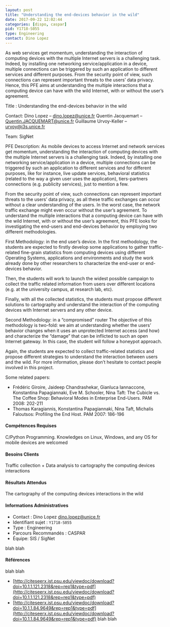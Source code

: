 ```yaml
---
layout: post
title: "Understanding the end-devices behavior in the wild"
date: 2017-09-22 12:02:44
categories: [dispo, caspar]
pid: Y1718-S055
type: Engineering
contact: Dino Lopez
---
```

       
As web services get momentum, understanding the interaction of computing devices with the multiple Internet servers is a challenging task. Indeed, by installing one networking service/application in a device, multiple connections can be triggered by such an application to different services and different purposes. From the security point of view, such connections can represent important threats to the users’ data privacy. Hence, this PFE aims at understanding the multiple interactions that a computing device can have with the wild Internet, with or without the user’s agreement.


Title : Understanding the end-devices behavior in the wild

Contact:
Dino Lopez – dino.lopez@unice.fr
Quentin Jacquemart – Quentin.JACQUEMART@unice.fr
Guillaume Urvoy-Keller – urvoy@i3s.unice.fr

Team:
SigNet

PFE Description:
As mobile devices to access Internet and network services get momentum, understanding the interaction of computing devices with the multiple Internet servers is a challenging task. Indeed, by installing one networking service/application in a device, multiple connections can be triggered by such an application to different services and for different purposes, like for instance, live update services, behavioral statistics (related to the way a given user uses the application), tiers-partners connections (e.g. publicity services), just to mention a few.

From the security point of view, such connections can represent important threats to the users’ data privacy, as all these traffic exchanges can occur without a clear understanding of the users. In the worst case, the network traffic exchange might even occur without the user’s agreement.
To understand the multiple interactions that a computing device can have with the wild Internet, with or without the user’s agreement, this PFE looks for investigating the end-users and end-devices behavior by employing two different methodologies.

First Methodology: in the end user’s device.
In the first methodology, the students are expected to firstly develop some applications to gather traffic-related fine-grain statistics from computing devices using different Operating Systems, applications and environments and study the work already done by other researchers to characterize the end-user or end-devices behavior.

Then, the students will work to launch the widest possible campaign to collect the traffic related information from users over different locations (e.g. at the university campus, at research lab, etc).

Finally, with all the collected statistics, the students must propose different solutions to cartography and understand the interaction of the computing devices with Internet servers and any other device.

Second Methodology: in a “compromised” router
The objective of this methodology is two-fold: we aim at understanding whether the users’ behavior changes when it uses an unprotected Internet access (and how) and characterize the “damage” that can be inflicted to such an open Internet gateway. In this case, the student will follow a honeypot approach.

Again, the students are expected to collect traffic-related statistics and propose different strategies to understand the interaction between users and the wild.
For more information, please don’t hesitate to contact people involved in this project.

Some related papers:
* Frédéric Giroire, Jaideep Chandrashekar, Gianluca Iannaccone, Konstantina Papagiannaki, Eve M. Schooler, Nina Taft: The Cubicle vs. The Coffee Shop: Behavioral Modes in Enterprise End-Users. PAM 2008: 202-211
* Thomas Karagiannis, Konstantina Papagiannaki, Nina Taft, Michalis Faloutsos: Profiling the End Host. PAM 2007: 186-196


#### Compétences Requises
C/Python Programming. Knowledges on Linux, Windows, and any OS for mobile devices are welcomed


#### Besoins Clients
Traffic collection + Data analysis to cartography the computing devices interactions

#### Résultats Attendus
The cartography of the computing devices interactions in the wild
     

#### Informations Administratives
  * Contact : Dino Lopez <dino.lopez@unice.fr>
  * Identifiant sujet : `Y1718-S055`
  * Type : Engineering
  * Parcours Recommandés : CASPAR
  * Équipe: SIS / SigNet

 blah blah
#### Références
 blah blah

  * [http://citeseerx.ist.psu.edu/viewdoc/download?doi=10.1.1.121.2318&rep=rep1&type=pdf](http://citeseerx.ist.psu.edu/viewdoc/download?doi=10.1.1.121.2318&rep=rep1&type=pdf)
  * [http://citeseerx.ist.psu.edu/viewdoc/download?doi=10.1.1.84.9649&rep=rep1&type=pdf](http://citeseerx.ist.psu.edu/viewdoc/download?doi=10.1.1.84.9649&rep=rep1&type=pdf)
 blah blah
     